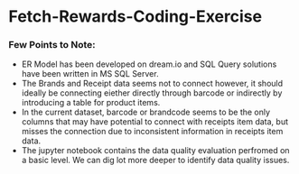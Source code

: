 # Fetch-Rewards-Coding-Exercise
### Few Points to Note:
- ER Model has been developed on dream.io and SQL Query solutions have been written in MS SQL Server.
- The Brands and Receipt data seems not to connect however, it should ideally be connecting eiether directly through barcode or indirectly by introducing a table for product items.
- In the current dataset, barcode or brandcode seems to be the only columns that may have potential to connect with receipts item data, but misses the connection due to inconsistent information in receipts item data.
- The jupyter notebook contains the data quality evaluation perfromed on a basic level. We can dig lot more deeper to identify data quality issues.
